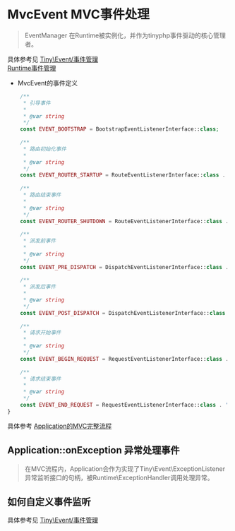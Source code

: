 MvcEvent MVC事件处理
====

> EventManager 在Runtime被实例化，并作为tinyphp事件驱动的核心管理者。

具体参考见 [Tiny\Event/事件管理](https://github.com/tinyphporg/tinyphp-docs/docs/lib/event.md)    
[Runtime事件管理](https://github.com/tinyphporg/tinyphp-docs/docs/manual/runtime_event.md)

* MvcEvent的事件定义
```php
    /**
     * 引导事件
     *
     * @var string
     */
    const EVENT_BOOTSTRAP = BootstrapEventListenerInterface::class;
    
    /**
     * 路由初始化事件
     *
     * @var string
     */
    const EVENT_ROUTER_STARTUP = RouteEventListenerInterface::class . '.onRouterStartup';
    
    /**
     * 路由结束事件
     *
     * @var string
     */
    const EVENT_ROUTER_SHUTDOWN = RouteEventListenerInterface::class . '.onRouterShutdown';
    
    /**
     * 派发前事件
     *
     * @var string
     */
    const EVENT_PRE_DISPATCH = DispatchEventListenerInterface::class . '.onPreDispatch';
    
    /**
     * 派发后事件
     *
     * @var string
     */
    const EVENT_POST_DISPATCH = DispatchEventListenerInterface::class . '.onPostDispatch';
    
    /**
     * 请求开始事件
     *
     * @var string
     */
    const EVENT_BEGIN_REQUEST = RequestEventListenerInterface::class . '.onBeginRequest';
    
    /**
     * 请求结束事件
     *
     * @var string
     */
    const EVENT_END_REQUEST = RequestEventListenerInterface::class . '.onEndRequest';
}
```
具体参考 [Application的MVC完整流程](https://github.com/tinyphporg/tinyphp-docs/blob/master/docs/manual/application.md)


Application::onException 异常处理事件
----
> 在MVC流程内，Application会作为实现了Tiny\Event\ExceptionListener异常监听接口的句柄，被Runtime\ExceptionHandler调用处理异常。   


如何自定义事件监听
----

具体参考见 [Tiny\Event/事件管理](https://github.com/tinyphporg/tinyphp-docs/blob/master/docs/lib/event.md)  
